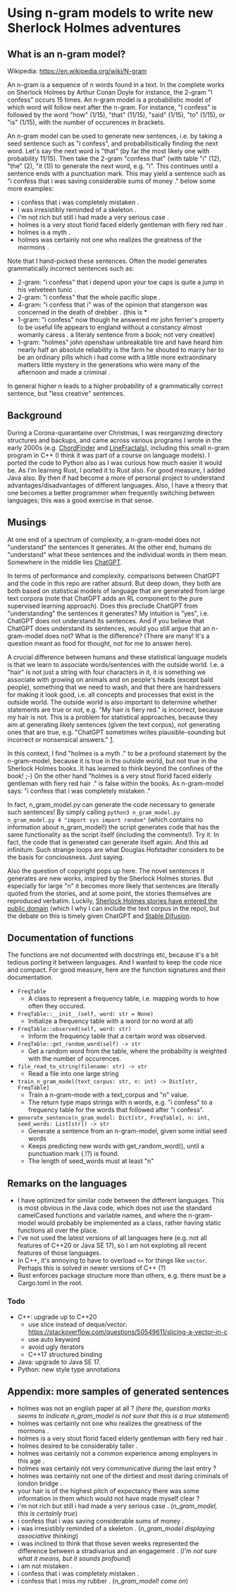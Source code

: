 # Using n-gram models to write new Sherlock Holmes adventures

## What is an n-gram model?

Wikipedia: https://en.wikipedia.org/wiki/N-gram

An n-gram is a sequence of n words found in a text. In the complete works on Sherlock Holmes by Arthur Conan Doyle for instance, the 2-gram "I confess" occurs 15 times. An n-gram model is a probabilistic model of which word will follow next after the n-gram. For instance, "I confess" is followed by the word "how" (1/15), "that" (11/15), "said" (1/15), "to" (1/15), or "is" (1/15), with the number of occurences in brackets.

An n-gram model can be used to generate new sentences, i.e. by taking a seed sentence such as "i confess", and probabilisitically finding the next word. Let's say the next word is "that" (by far the most likely one with probability 11/15). Then take the 2-gram "confess that" (with table "i" (12), "the" (2), "it (1)) to generate the next word, e.g. "i". This continues until a sentence ends with a punctuation mark. This may yield a sentence such as "i confess that i was saving considerable sums of money ." below some more examples:

* i confess that i was completely mistaken .
* i was irresistibly reminded of a skeleton .
* i'm not rich but still i had made a very serious case .
* holmes is a very stout florid faced elderly gentleman with fiery red hair .
* holmes is a myth .
* holmes was certainly not one who realizes the greatness of the mormons .

Note that I hand-picked these sentences. Often the model generates grammatically incorrect sentences such as:

* 2-gram: "i confess" that i depend upon your toe caps is quite a jump in his velveteen tunic .
* 2-gram: "i confess" that the whole pacific slope .
* 4-gram: "i confess that i" was of the opinion that stangerson was concerned in the death of drebber . (this is * 
* 1-gram: "i confess" now though he answered mr john ferrier's property to be useful life appears to england without a constancy almost womanly caress .
a literaly sentence from a book; not very creative)
* 1-gram: "holmes" john openshaw unbreakable tire and have heard him nearly half an absolute reliability is the farm he shouted to marry her to be an ordinary pills which i had come with a little more extraordinary matters little mystery in the generations who were many of the afternoon and made a criminal .

In general higher n leads to a higher probability of a grammatically correct sentence, but "less creative" sentences. 

## Background

During a Corona-quarantaine over Christmas, I was reorganizing directory structures and backups, and came across various programs I wrote in the early 2000s (e.g. [ChordFinder](https://github.com/stulp/chordfinder) and [LineFractals](https://github.com/stulp/linefractals)), including this small n-gram program in C++ (I think it was part of a course on language models). I ported the code to Python also as I was curious how much easier it would be. As I'm learning Rust, I ported it to Rust also. For good measure, I added Java also. By then if had become a more of personal project to understand advantages/disadvantages of different languages. Also, I have a theory that one becomes a better programmer when frequently switching between languages; this was a good exercise in that sense.

## Musings

At one end of a spectrum of complexity, a n-gram-model does not "understand" the sentences it generates. At the other end, humans do "understand" what these sentences and the individual words in them mean. Somewhere in the middle lies [ChatGPT](https://openai.com/blog/chatgpt/). 

In terms of performance and complexity. comparisons between ChatGPT and the code in this repo are rather absurd. But deep down, they both are both based on statistical models of language that are generated from large text corpora (note that ChatGPT adds an RL component to the pure supervised learning approach). Does this preclude ChatGPT from "understanding" the sentences it generates? My intuition is "yes", i.e. ChatGPT does not understand its sentences. And if you believe that ChatGPT does understand its sentences, would you still argue that an n-gram-model does not? What is the difference? (There are many! It's a question meant as food for thought, not for me to answer here).

A crucial difference between humans and these statistical language models is that we learn to associate words/sentences with the outside world. I.e. a "hair" is not just a string with four characters in it, it is something we associate with growing on animals and on people's heads (except bald people), something that we need to wash, and that there are hairdressers for making it look good, i.e. all concepts and processes that exist in the outside world. The outside world is also important to determine whether statements are true or not, e.g. "My hair is fiery red." is incorrect, because my hair is not. This is a problem for statistical approaches, because they aim at generating likely sentences (given the text corpus), not generating ones that are true, e.g. "ChatGPT sometimes writes plausible-sounding but incorrect or nonsensical answers." [1](https://openai.com/blog/chatgpt/). 

In this context, I find "holmes is a myth ." to be a profound statement by the n-gram-model, because it is true in the outside world, but not true in the Sherlock Holmes books. It has learned to think beyond the confines of the book! ;-)  On the other hand "holmes is a very stout florid faced elderly gentleman with fiery red hair ." is false within the books. As n-gram-model says: "i confess that i was completely mistaken ."

In fact, n_gram_model.py can generate the code necessary to generate such sentences! By simply calling `python3 n_gram_model.py n_gram_model.py 4 "import sys import random"` (which contains no information about n_gram_model!) the script generates code that has the same functionality as the script itself (including the comments!). Try it. In fact, the code that is generated can generate itself again. And this ad infinitum. Such strange loops are what Douglas Hofstadter considers to be the basis for conciousness. Just saying.

Also the question of copyright pops up here. The novel sentences it generates are new works, inspired by the Sherlock Holmes stories. But especially for large "n" it becomes more likely that sentences are literally quoted from the stories, and at some point, the stories themselves are reproduced verbatim. Luckily, [Sherlock Holmes stories have entered the public domain](https://www.rollingstone.com/culture/culture-news/metropolis-sherlock-holmes-public-domain-day-2023-1234654562/) (which I why I can include the text corpus in the repo), but the debate on this is timely given ChatGPT and [Stable Difusion](https://stablediffusionweb.com/).

## Documentation of functions

The functions are not documented with docstrings etc, because it's a bit tedious porting it between languages. And I wanted to keep the code nice and compact. For good measure, here are the function signatures and their documentation.

* `FreqTable`
    * A class to represent a frequency table, i.e. mapping words to how often they occured.
* `FreqTable::__init__(self, word: str = None)`
    * Initialize a frequency table with a word (or no word at all)
* `FreqTable::observed(self, word: str)`
    * Inform the frequency table that a certain word was observed.
* `FreqTable::get_random_word(self) -> str`
    * Get a random word from the table, where the probability is weighted with the number of occurences.
* `file_read_to_string(filename: str) -> str`
    * Read a file into one large string
* `train_n_gram_model(text_corpus: str, n: int) -> Dict[str, FreqTable]`
    * Train a n-gram-mode with a text_corpus and "n" value.
    * The return type maps strings with n words, e.g. "i confess" to a frequency table for the words that followed after "i confess".
* `generate_sentence(n_gram_model: Dict[str, FreqTable], n: int, seed_words: List[str]) -> str`
    * Generate a sentence from an n-gram-model, given some initial seed words
    * Keeps predicting new words with get_random_word(), until a punctuation mark (.!?) is found.
    * The length of seed_words must at least "n" 

## Remarks on the languages

* I have optimized for similar code between the different languages. This is most obvious in the Java code, which does not use the standard camelCased functions and variable names, and where the n-gram-model would probably be implemented as a class, rather having static functions all over the place.
* I've not used the latest versions of all languages here (e.g. not all features of C++20 or Java SE 17), so I am not exploting all recent features of those languages.
* In C++, it's annoying to have to overload `<<` for things like `vector`. Perhaps this is solved in newer versions of C++ (?)
* Rust enforces package structure more than others, e.g. there must be a Cargo.toml in the root.

### Todo

* C++: upgrade up to C++20
    * use slice instead of deque/vector: https://stackoverflow.com/questions/50549611/slicing-a-vector-in-c
    * use auto keyword
    * avoid ugly iterators
    * C++17 structured binding
* Java: upgrade to Java SE 17.
* Python: new style type annotations

## Appendix: more samples of generated sentences

* holmes was not an english paper at all ? (*here the, question marks seems to indicate n_gram_model is not sure that this is a true statement*)
* holmes was certainly not one who realizes the greatness of the mormons .
* holmes is a very stout florid faced elderly gentleman with fiery red hair .
* holmes desired to be considerably taller .
* holmes was certainly not a common experience among employers in this age .
* holmes was certainly not very communicative during the last entry ?
* holmes was certainly not one of the dirtiest and most daring criminals of london bridge .
* your hair is of the highest pitch of expectancy there was some information in them which would not have made myself clear ?
* i'm not rich but still i had made a very serious case . (*n_gram_model, this is certainly true*)
* i confess that i was saving considerable sums of money .
* i was irresistibly reminded of a skeleton . (*n_gram_model displaying associative thinking*)
* i was inclined to think that those seven weeks represented the difference between a stradivarius and an engagement  . (*I'm not sure what it means, but it sounds profound*)
* i am not mistaken .
* i confess that i was completely mistaken .
* i confess that i miss my rubber . (*n_gram_model! come on*)